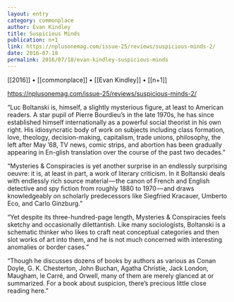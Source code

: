 ```yaml
---
layout: entry
category: commonplace
author: Evan Kindley
title: Suspicious Minds
publication: n+1
link: https://nplusonemag.com/issue-25/reviews/suspicious-minds-2/
date: 2016-07-18
permalink: 2016/07/18/evan-kindley-suspicious-minds
---
```


[[2016]] • [[commonplace]] • [[Evan Kindley]] • [[n+1]]

https://nplusonemag.com/issue-25/reviews/suspicious-minds-2/

“Luc Boltanski is, himself, a slightly mysterious figure, at least to American readers. A star pupil of Pierre Bourdieu’s in the late 1970s, he has since established himself internationally as a powerful social theorist in his own right. His idiosyncratic body of work on subjects including class formation, love, theology, decision-making, capitalism, trade unions, philosophy, the left after May ’68, TV news, comic strips, and abortion has been gradually appearing in En-glish translation over the course of the past two decades.”

“Mysteries & Conspiracies is yet another surprise in an endlessly surprising oeuvre: it is, at least in part, a work of literary criticism. In it Boltanski deals with endlessly rich source material — the canon of French and English detective and spy fiction from roughly 1880 to 1970 — and draws knowledgeably on scholarly predecessors like Siegfried Kracauer, Umberto Eco, and Carlo Ginzburg.”

“Yet despite its three-hundred-page length, Mysteries & Conspiracies feels sketchy and occasionally dilettantish. Like many sociologists, Boltanski is a schematic thinker who likes to craft neat conceptual categories and then slot works of art into them, and he is not much concerned with interesting anomalies or border cases.”

“Though he discusses dozens of books by authors as various as Conan Doyle, G. K. Chesterton, John Buchan, Agatha Christie, Jack London, Maugham, le Carré, and Orwell, many of them are merely glanced at or summarized. For a book about suspicion, there’s precious little close reading here.”

